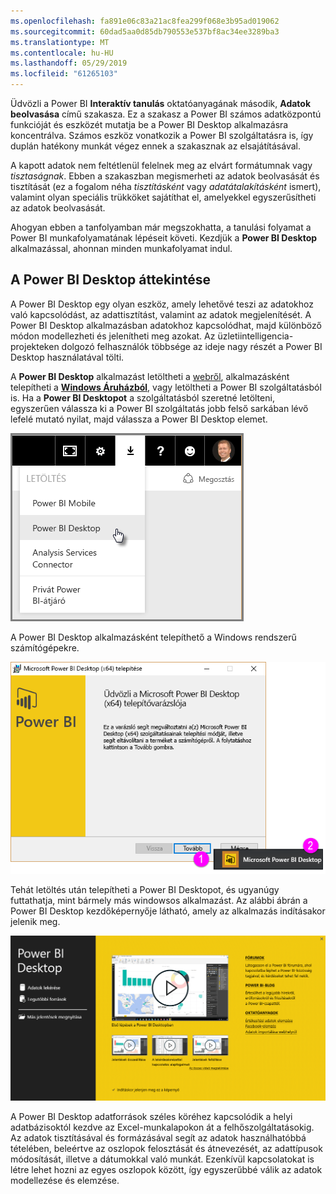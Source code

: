 ```yaml
---
ms.openlocfilehash: fa891e06c83a21ac8fea299f068e3b95ad019062
ms.sourcegitcommit: 60dad5aa0d85db790553e537bf8ac34ee3289ba3
ms.translationtype: MT
ms.contentlocale: hu-HU
ms.lasthandoff: 05/29/2019
ms.locfileid: "61265103"
---
```

Üdvözli a Power BI **Interaktív tanulás** oktatóanyagának második, **Adatok beolvasása** című szakasza. Ez a szakasz a Power BI számos adatközpontú funkcióját és eszközét mutatja be a Power BI Desktop alkalmazásra koncentrálva. Számos eszköz vonatkozik a Power BI szolgáltatásra is, így duplán hatékony munkát végez ennek a szakasznak az elsajátításával.

A kapott adatok nem feltétlenül felelnek meg az elvárt formátumnak vagy *tisztaságnak*. Ebben a szakaszban megismerheti az adatok beolvasását és tisztítását (ez a fogalom néha *tisztításként* vagy *adatátalakításként* ismert), valamint olyan speciális trükköket sajátíthat el, amelyekkel egyszerűsítheti az adatok beolvasását.

Ahogyan ebben a tanfolyamban már megszokhatta, a tanulási folyamat a Power BI munkafolyamatának lépéseit követi. Kezdjük a **Power BI Desktop** alkalmazással, ahonnan minden munkafolyamat indul.

## <a name="an-overview-of-power-bi-desktop"></a>A Power BI Desktop áttekintése
A Power BI Desktop egy olyan eszköz, amely lehetővé teszi az adatokhoz való kapcsolódást, az adattisztítást, valamint az adatok megjelenítését. A Power BI Desktop alkalmazásban adatokhoz kapcsolódhat, majd különböző módon modellezheti és jelenítheti meg azokat. Az üzletiintelligencia-projekteken dolgozó felhasználók többsége az ideje nagy részét a Power BI Desktop használatával tölti.

A **Power BI Desktop** alkalmazást letöltheti a [webről](http://go.microsoft.com/fwlink/?LinkID=521662), alkalmazásként telepítheti a [**Windows Áruházból**](http://aka.ms/pbidesktopstore), vagy letöltheti a Power BI szolgáltatásból is. Ha a **Power BI Desktopot** a szolgáltatásból szeretné letölteni, egyszerűen válassza ki a Power BI szolgáltatás jobb felső sarkában lévő lefelé mutató nyilat, majd válassza a Power BI Desktop elemet.

![](media/1-1-overview-of-power-bi-desktop/1-1_1.png)

A Power BI Desktop alkalmazásként telepíthető a Windows rendszerű számítógépekre.

![](media/1-1-overview-of-power-bi-desktop/1-1_2.png)

Tehát letöltés után telepítheti a Power BI Desktopot, és ugyanúgy futtathatja, mint bármely más windowsos alkalmazást. Az alábbi ábrán a Power BI Desktop kezdőképernyője látható, amely az alkalmazás indításakor jelenik meg.

![](media/1-1-overview-of-power-bi-desktop/1-1_3.png)

A Power BI Desktop adatforrások széles köréhez kapcsolódik a helyi adatbázisoktól kezdve az Excel-munkalapokon át a felhőszolgáltatásokig. Az adatok tisztításával és formázásával segít az adatok használhatóbbá tételében, beleértve az oszlopok felosztását és átnevezését, az adattípusok módosítását, illetve a dátumokkal való munkát. Ezenkívül kapcsolatokat is létre lehet hozni az egyes oszlopok között, így egyszerűbbé válik az adatok modellezése és elemzése.

